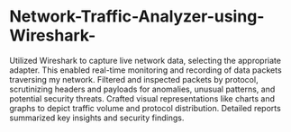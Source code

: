 # Network-Traffic-Analyzer-using-Wireshark-
Utilized Wireshark to capture live network data, selecting the appropriate adapter. This enabled real-time monitoring and recording of data packets traversing my network.
Filtered and inspected packets by protocol, scrutinizing headers and payloads for anomalies, unusual patterns, and potential security threats.
Crafted visual representations like charts and graphs to depict traffic volume and protocol distribution. Detailed reports summarized key insights and security findings.

